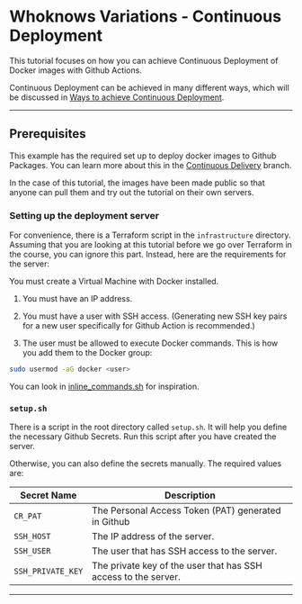 # Whoknows Variations - Continuous Deployment

This tutorial focuses on how you can achieve Continuous Deployment of Docker images with Github Actions. 

Continuous Deployment can be achieved in many different ways, which will be discussed in [Ways to achieve Continuous Deployment](./tutorials/01._Ways_to_Achieve_Continuous_Deployment.md).

---

## Prerequisites

This example has the required set up to deploy docker images to Github Packages. You can learn more about this in the [Continuous Delivery](https://github.com/who-knows-inc/whoknows_variations/tree/continuous_delivery) branch. 

In the case of this tutorial, the images have been made public so that anyone can pull them and try out the tutorial on their own servers.


### Setting up the deployment server

For convenience, there is a Terraform script in the `infrastructure` directory. Assuming that you are looking at this tutorial before we go over Terraform in the course, you can ignore this part. Instead, here are the requirements for the server:

You must create a Virtual Machine with Docker installed.

1. You must have an IP address.

2. You must have a user with SSH access. (Generating new SSH key pairs for a new user specifically for Github Action is recommended.)

2. The user must be allowed to execute Docker commands. This is how you add them to the Docker group:

```bash
sudo usermod -aG docker <user>
```

You can look in [inline_commands.sh](./infrastructure/inline_commands.sh) for inspiration. 


### `setup.sh`

There is a script in the root directory called `setup.sh`. It will help you define the necessary Github Secrets. Run this script after you have created the server. 

Otherwise, you can also define the secrets manually. The required values are:


| Secret Name | Description |
| ----------- | ----------- |
| `CR_PAT` | The Personal Access Token (PAT) generated in Github |
| `SSH_HOST` | The IP address of the server. |
| `SSH_USER` | The user that has SSH access to the server. |
| `SSH_PRIVATE_KEY` | The private key of the user that has SSH access to the server. |


---






